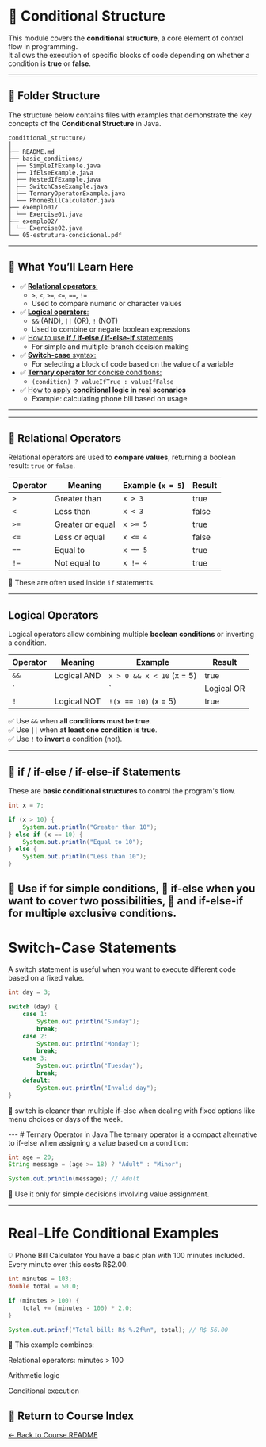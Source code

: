 # 📘 Conditional Structure

This module covers the **conditional structure**, a core element of control flow in programming.  
It allows the execution of specific blocks of code depending on whether a condition is **true** or **false**.

---

## 📂 Folder Structure

The structure below contains files with examples that demonstrate the key concepts of the **Conditional Structure** in Java.
```
conditional_structure/
│
├── README.md
├── basic_conditions/
│ ├── SimpleIfExample.java
│ ├── IfElseExample.java
│ ├── NestedIfExample.java
│ ├── SwitchCaseExample.java
│ ├── TernaryOperatorExample.java
│ └── PhoneBillCalculator.java
├── exemplo01/
│ └── Exercise01.java
├── exemplo02/
│ └── Exercise02.java
└── 05-estrutura-condicional.pdf
```


---

## 🧠 What You’ll Learn Here

- ✅ [**Relational operators**:](#relational-operators)
    - `>`, `<`, `>=`, `<=`, `==`, `!=`
    - Used to compare numeric or character values
- ✅ [**Logical operators**:](#logical-operators)
    - `&&` (AND), `||` (OR), `!` (NOT)
    - Used to combine or negate boolean expressions
- ✅ [How to use **if / if-else / if-else-if** statements](#if-else-if-statements)
    - For simple and multiple-branch decision making
- ✅ [**Switch-case** syntax:](#switch-case-statements)
    - For selecting a block of code based on the value of a variable
- ✅ [**Ternary operator** for concise conditions:](#ternary-operator-in-java)
    - `(condition) ? valueIfTrue : valueIfFalse`
- ✅ [How to apply **conditional logic in real scenarios**](#real-life-conditional-examples)
    - Example: calculating phone bill based on usage

---

---

## 🔹 Relational Operators

Relational operators are used to **compare values**, returning a boolean result: `true` or `false`.

| Operator | Meaning         | Example (`x = 5`) | Result |
|----------|------------------|-------------------|--------|
| `>`      | Greater than     | `x > 3`           | true   |
| `<`      | Less than        | `x < 3`           | false  |
| `>=`     | Greater or equal | `x >= 5`          | true   |
| `<=`     | Less or equal    | `x <= 4`          | false  |
| `==`     | Equal to         | `x == 5`          | true   |
| `!=`     | Not equal to     | `x != 4`          | true   |

📌 These are often used inside `if` statements.

---

## Logical Operators

Logical operators allow combining multiple **boolean conditions** or inverting a condition.

| Operator | Meaning         | Example                         | Result |
|----------|------------------|----------------------------------|--------|
| `&&`     | Logical AND     | `x > 0 && x < 10` (x = 5)        | true   |
| `||`     | Logical OR      | `x == 3 || x == 5` (x = 5)       | true   |
| `!`      | Logical NOT     | `!(x == 10)` (x = 5)             | true   |

✅ Use `&&` when **all conditions must be true**.  
✅ Use `||` when **at least one condition is true**.  
✅ Use `!` to **invert** a condition (not).

---

## 🔹 if / if-else / if-else-if Statements

These are **basic conditional structures** to control the program's flow.

```java
int x = 7;

if (x > 10) {
    System.out.println("Greater than 10");
} else if (x == 10) {
    System.out.println("Equal to 10");
} else {
    System.out.println("Less than 10");
}
```
📌 Use if for simple conditions,
📌 if-else when you want to cover two possibilities,
📌 and if-else-if for multiple exclusive conditions.
---

# Switch-Case Statements

A switch statement is useful when you want to execute different code based on a fixed value.

```java
int day = 3;

switch (day) {
    case 1:
        System.out.println("Sunday");
        break;
    case 2:
        System.out.println("Monday");
        break;
    case 3:
        System.out.println("Tuesday");
        break;
    default:
        System.out.println("Invalid day");
}
```
📌 switch is cleaner than multiple if-else when dealing with fixed options like menu choices or days of the week.

--- # Ternary Operator in Java
The ternary operator is a compact alternative to if-else when assigning a value based on a condition:
```java
int age = 20;
String message = (age >= 18) ? "Adult" : "Minor";

System.out.println(message); // Adult
```

📌 Use it only for simple decisions involving value assignment.

---

# Real-Life Conditional Examples

💡 Phone Bill Calculator
You have a basic plan with 100 minutes included. Every minute over this costs R$2.00.

```java
int minutes = 103;
double total = 50.0;

if (minutes > 100) {
    total += (minutes - 100) * 2.0;
}

System.out.printf("Total bill: R$ %.2f%n", total); // R$ 56.00
```
📌 This example combines:

Relational operators: minutes > 100

Arithmetic logic

Conditional execution

## 🔗 Return to Course Index

[← Back to Course README](../../../../../../README.md)
